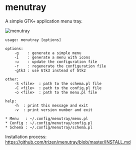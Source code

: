 menutray
========

A simple GTK+ application menu tray.

![menutray](https://2.bp.blogspot.com/-Tst48LetC_8/VmucnuuC_lI/AAAAAAAAfag/bCm3TEon5nI/s1600/2015-12-12-060231_1920x1080_scrot.png)

```
usage: menutray [options]

options:
    -g    : generate a simple menu
    -i    : generate a menu with icons
    -u    : update the configuration file
    -r    : regenerate the configuration file
    -gtk3 : use Gtk3 instead of Gtk2

other:
    -S <file>  : path to the schema.pl file
    -C <file>  : path to the config.pl file
    -o <file>  : path to the menu.pl file

help:
    -h  : print this message and exit
    -v  : print version number and exit

* Menu   : ~/.config/menutray/menu.pl
* Config : ~/.config/menutray/config.pl
* Schema : ~/.config/menutray/schema.pl
```

Installation process: https://github.com/trizen/menutray/blob/master/INSTALL.md

